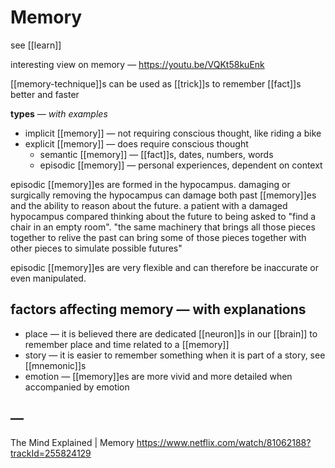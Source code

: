 # Memory

see [[learn]]

interesting view on memory &mdash; <https://youtu.be/VQKt58kuEnk>

[[memory-technique]]s can be used as [[trick]]s to remember [[fact]]s better and faster

**types** _&mdash; with examples_

- implicit [[memory]] &mdash; not requiring conscious thought, like riding a bike
- explicit [[memory]] &mdash; does require conscious thought
  - semantic [[memory]] &mdash; [[fact]]s, dates, numbers, words
  - episodic [[memory]] &mdash; personal experiences, dependent on context

episodic [[memory]]es are formed in the hypocampus. damaging or surgically removing the hypocampus can damage both past [[memory]]es and the ability to reason about the future. a patient with a damaged hypocampus compared thinking about the future to being asked to "find a chair in an empty room". "the same machinery that brings all those pieces together to relive the past can bring some of those pieces together with other pieces to simulate possible futures"

episodic [[memory]]es are very flexible and can therefore be inaccurate or even manipulated.

## factors affecting memory &mdash; with explanations

- place &mdash; it is believed there are dedicated [[neuron]]s in our [[brain]] to remember place and time related to a [[memory]]
- story &mdash; it is easier to remember something when it is part of a story, see [[mnemonic]]s
- emotion &mdash; [[memory]]es are more vivid and more detailed when accompanied by emotion

## &mdash;

The Mind Explained | Memory <https://www.netflix.com/watch/81062188?trackId=255824129>
